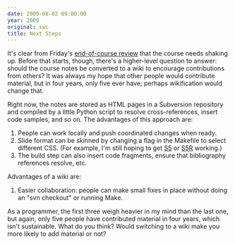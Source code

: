 ```yaml
---
date: 2009-08-02 09:00:00
year: 2009
original: swc
title: Next Steps
---
```

<p>It's clear from Friday's <a href="{{site.baseurl}}/blog/2009/08/post-mortem.html">end-of-course review</a> that the course needs shaking up. Before that starts, though, there's a higher-level question to answer: should the course notes be converted to a wiki to encourage contributions from others? It was always my hope that other people would contribute material, but in four years, only five ever have; perhaps wikification would change that.</p>
<p>Right now, the notes are stored as HTML pages in a Subversion repository and compiled by a little Python script to resolve cross-references, insert code samples, and so on. The advantages of this approach are:</p>
<ol>
<li>People can work locally and push coordinated changes when ready.</li>
<li>Slide format can be skinned by changing a flag in the Makefile to select different CSS. (For example, I'm still hoping to get <a href="http://meyerweb.com/eric/tools/s5/">S5</a> or <a href="http://www.netzgesta.de/S5/">S5R</a> working.)</li>
<li>The build step can also insert code fragments, ensure that bibliography references resolve, etc.</li>
</ol>
<p>Advantages of a wiki are:</p>
<ol>
<li>Easier collaboration: people can make small fixes in place without doing an "svn checkout" or running Make.</li>
</ol>
<p>As a programmer, the first three weigh heavier in my mind than the last one, but again, only five people have contributed material in four years, which isn't sustainable. What do you think?  Would switching to a wiki make you more likely to add material or not?</p>

